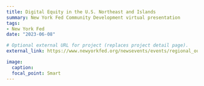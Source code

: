 ```yaml
---
title: Digital Equity in the U.S. Northeast and Islands
summary: New York Fed Community Development virtual presentation
tags:
- New York Fed
date: "2023-06-08"

# Optional external URL for project (replaces project detail page).
external_link: https://www.newyorkfed.org/newsevents/events/regional_outreach/2023/0608-2023

image:
  caption:
  focal_point: Smart
---
```


